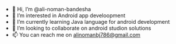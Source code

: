 - 👋 Hi, I’m @ali-noman-bandesha
- 👀 I’m interested in Android app develoopment
- 🌱 I’m currently learning Java language for android development
- 💞️ I’m looking to collaborate on android studion solutions
- 📫 You can reach me on alinomanbj786@gmail.com

<!---
ali-noman-bandesha/ali-noman-bandesha is a ✨ special ✨ repository because its `README.md` (this file) appears on your GitHub profile.
You can click the Preview link to take a look at your changes.
--->
